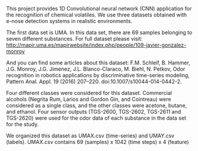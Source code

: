 This project provides 1D Convolutional neural network (CNN) application for the recognition of chemical volatiles.
We use three datasets obtained with e-nose detection systems in realistic environments.

The first data set is UMA. In this data set, there are 69 samples belonging to seven different substances. For full dataset please visit: http://mapir.uma.es/mapirwebsite/index.php/people/109-javier-gonzalez-monroy

And you can find some articles about this dataset:
F.M. Schleif, B. Hammer, J.G. Monroy, J.G. Jimenez, J.L. Blanco-Claraco, M. Biehl, N. Petkov, Odor recognition in robotics applications by discriminative time-series modeling, Pattern Anal. Appl. 19 (2016) 207–220. doi:10.1007/s10044-014-0442-2.

Four different classes were considered for this dataset. Commercial alcohols (Negrita Rum, Larios and Gordon Gin, and Cointreau) were considered as a single class, and the other classes were acetone, butane, and ethanol. Four sensor outputs (TGS-2600, TGS-2602, TGS-2611 and TGS-2620) were used for the odor data of each substance in the data set for the study. 

We organized this dataset as UMAX.csv (time-series) and UMAY.csv (labels). 
UMAX.csv contains 69 (samples) x 1042 (time steps) x 4 (feature) 

